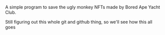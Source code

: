 A simple program to save the ugly monkey NFTs made by Bored Ape Yacht Club.

Still figuring out this whole git and github thing, so we'll see how this all goes